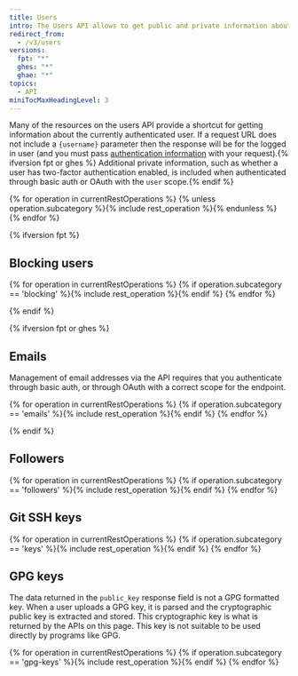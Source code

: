 ```yaml
---
title: Users
intro: The Users API allows to get public and private information about the authenticated user.
redirect_from:
  - /v3/users
versions:
  fpt: "*"
  ghes: "*"
  ghae: "*"
topics:
  - API
miniTocMaxHeadingLevel: 3
---
```


Many of the resources on the users API provide a shortcut for getting information about the currently authenticated user. If a request URL does not include a `{username}` parameter then the response will be for the logged in user (and you must pass [authentication information](/rest/overview/resources-in-the-rest-api#authentication) with your request).{% ifversion fpt or ghes %} Additional private information, such as whether a user has two-factor authentication enabled, is included when authenticated through basic auth or OAuth with the `user` scope.{% endif %}

{% for operation in currentRestOperations %}
{% unless operation.subcategory %}{% include rest_operation %}{% endunless %}
{% endfor %}

{% ifversion fpt %}

## Blocking users

{% for operation in currentRestOperations %}
{% if operation.subcategory == 'blocking' %}{% include rest_operation %}{% endif %}
{% endfor %}

{% endif %}

{% ifversion fpt or ghes %}

## Emails

Management of email addresses via the API requires that you authenticate through basic auth, or through OAuth with a correct scope for the endpoint.

{% for operation in currentRestOperations %}
{% if operation.subcategory == 'emails' %}{% include rest_operation %}{% endif %}
{% endfor %}

{% endif %}

## Followers

{% for operation in currentRestOperations %}
{% if operation.subcategory == 'followers' %}{% include rest_operation %}{% endif %}
{% endfor %}

## Git SSH keys

{% for operation in currentRestOperations %}
{% if operation.subcategory == 'keys' %}{% include rest_operation %}{% endif %}
{% endfor %}

## GPG keys

The data returned in the `public_key` response field is not a GPG formatted key. When a user uploads a GPG key, it is parsed and the cryptographic public key is extracted and stored. This cryptographic key is what is returned by the APIs on this page. This key is not suitable to be used directly by programs like GPG.

{% for operation in currentRestOperations %}
{% if operation.subcategory == 'gpg-keys' %}{% include rest_operation %}{% endif %}
{% endfor %}
